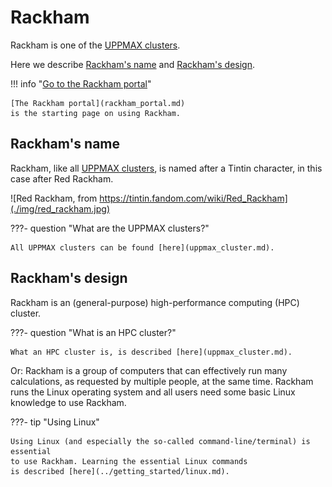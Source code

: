 # Rackham

Rackham is one of the [UPPMAX clusters](uppmax_cluster.md).

Here we describe [Rackham's name](#rackham's-name)
and [Rackham's design](#rackham's-design).

!!! info "[Go to the Rackham portal](rackham_portal.md)"

    [The Rackham portal](rackham_portal.md) 
    is the starting page on using Rackham.

## Rackham's name

Rackham, like all [UPPMAX clusters](uppmax_cluster.md), 
is named after a Tintin character,
in this case after Red Rackham.

![Red Rackham, from https://tintin.fandom.com/wiki/Red_Rackham](./img/red_rackham.jpg)

???- question "What are the UPPMAX clusters?"

    All UPPMAX clusters can be found [here](uppmax_cluster.md).

## Rackham's design

Rackham is an (general-purpose) high-performance computing (HPC) cluster.

???- question "What is an HPC cluster?"

    What an HPC cluster is, is described [here](uppmax_cluster.md).

Or: Rackham is a group of computers that can effectively run many calculations, 
as requested by multiple people, at the same time.
Rackham runs the Linux operating system and all users need some
basic Linux knowledge to use Rackham.

???- tip "Using Linux"

    Using Linux (and especially the so-called command-line/terminal) is essential
    to use Rackham. Learning the essential Linux commands 
    is described [here](../getting_started/linux.md).
